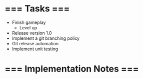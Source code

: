 # === Tasks ===
* Finish gameplay
    * Level up
* Release version 1.0
* Implement a git branching policy
* Git release automation
* Implement unit testing

# === Implementation Notes ===


